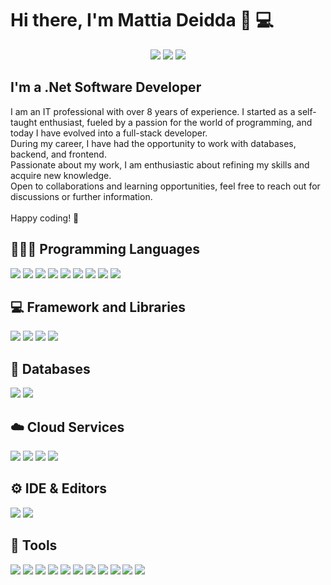 # Hi there, I'm Mattia Deidda 👋 💻

<div align="center">

[![](https://img.shields.io/badge/-Linkedin-informational?style=for-the-badge&logo=linkedin&logoColor=white&color=2867B2)](https://www.linkedin.com/in/mattia-deidda-273a101b1/)
[![](https://img.shields.io/badge/-Facebook-informational?style=for-the-badge&logo=facebook&logoColor=white&color=3b5998)](https://www.facebook.com/mattia.deidda.52)
[![](https://img.shields.io/badge/-Github-informational?style=for-the-badge&logo=github&logoColor=white&color=000000)](https://github.com/mattiadeidda91)

</div>

## I'm a .Net Software Developer
I am an IT professional with over 8 years of experience. I started as a self-taught enthusiast, fueled by a passion for the world of programming, and today I have evolved into a full-stack developer. 
<br />
During my career, I have had the opportunity to work with databases, backend, and frontend.
<br />
Passionate about my work, I am enthusiastic about refining my skills and acquire new knowledge.
<br />
Open to collaborations and learning opportunities, feel free to reach out for discussions or further information. 
<br />
<br />
Happy coding! 🚀

## 👨🏻‍💻 Programming Languages
<p align="left">
  <img src="https://img.shields.io/badge/C%23-239120?style=for-the-badge&logo=csharp&logoColor=white" />
  <img src="https://img.shields.io/badge/TypeScript-007ACC?style=for-the-badge&logo=typescript&logoColor=white" />
  <img src="https://img.shields.io/badge/SQL-3776AB?style=for-the-badge&logo=microsoftsqlserver&logoColor=white" />
  <img src="https://img.shields.io/badge/json-5E5C5C?style=for-the-badge&logo=json&logoColor=white" />
  <img src="https://img.shields.io/badge/xml-F5788D?style=for-the-badge&logo=xml&logoColor=white" />
  <img src="https://img.shields.io/badge/HTML5-E34F26?style=for-the-badge&logo=html5&logoColor=white" />
  <img src="https://img.shields.io/badge/CSS3-1572B6?style=for-the-badge&logo=css3&logoColor=white" />
  <img src="https://img.shields.io/badge/JavaScript-323330?style=for-the-badge&logo=javascript&logoColor=F7DF1E" />
  <img src="https://img.shields.io/badge/Nunjucks-hotgreen.svg?style=for-the-badge&logo=nunjucks&logoColor=white" />
  
</p>

## 💻 Framework and Libraries
<p align="left">
  <img src="https://img.shields.io/badge/.NET-512BD4?style=for-the-badge&logo=dotnet&logoColor=white" />
  <img src="https://img.shields.io/badge/Angular-20232A?style=for-the-badge&logo=angular&logoColor=61DAFB" />
  <img src="https://img.shields.io/badge/Bootstrap-563D7C?style=for-the-badge&logo=bootstrap&logoColor=white" />
  <img src="https://img.shields.io/badge/jQuery-0769AD?style=for-the-badge&logo=jquery&logoColor=white" />
</p>

## 💾 Databases
<p align="left">
  <img src="https://img.shields.io/badge/mysql-008CC1?style=for-the-badge&logo=mysql&logoColor=white" />
  <img src="https://img.shields.io/badge/Microsoft%20SQL%20Sever-CC2927?style=for-the-badge&logo=microsoft%20sql%20server&logoColor=white" />
</p>

## ☁️ Cloud Services
<p align="left">
  <img src="https://img.shields.io/badge/azure-%230072C6.svg?style=for-the-badge&logo=azure-devops&logoColor=white" />
  <img src="https://img.shields.io/badge/Devops-violet.svg?style=for-the-badge&logo=azuredevops&logoColor=white" />
  <img src="https://img.shields.io/badge/kubernetes-purple.svg?style=for-the-badge&logo=kubernetes&logoColor=white" />
  <img src="https://img.shields.io/badge/docker-blue.svg?style=for-the-badge&logo=docker&logoColor=white" />
</p>

## ⚙️ IDE & Editors
<p align="left">
  <img src="https://img.shields.io/badge/Visual_Studio-5C2D91?style=for-the-badge&logo=visual%20studio&logoColor=white" />
  <img src="https://img.shields.io/badge/Visual_Studio_Code-0078D4?style=for-the-badge&logo=visual%20studio%20code&logoColor=white" />
</p>

## 🔨 Tools
<p align="left">
  <img src="https://img.shields.io/badge/postman-red.svg?style=for-the-badge&logo=postman&logoColor=white" />
  <img src="https://img.shields.io/badge/powerbi-%23000000.svg?style=for-the-badge&logo=powerbi&logoColor=yellow" />
  <img src="https://img.shields.io/badge/phpmyadmin-%23026AA7.svg?style=for-the-badge&logo=phpmyadmin&logoColor=white" />
  <img src="https://img.shields.io/badge/sharepoint-38B2AC?style=for-the-badge&logo=microsoftsharepoint&logoColor=white" />
  <img src="https://img.shields.io/badge/workbench-hotpink.svg?style=for-the-badge&logo=workbench&logoColor=white" />
  <img src="https://img.shields.io/badge/jira-hotred.svg?style=for-the-badge&logo=jira&logoColor=white" />
  <img src="https://img.shields.io/badge/git-purple.svg?style=for-the-badge&logo=git&logoColor=white" />
  <img src="https://img.shields.io/badge/gitlab-orange.svg?style=for-the-badge&logo=gitlab&logoColor=white" />
  <img src="https://img.shields.io/badge/confluence-darkblue.svg?style=for-the-badge&logo=confluence&logoColor=white" />
  <img src="https://img.shields.io/badge/rancher-yellow.svg?style=for-the-badge&logo=rancher&logoColor=white" />
  <img src="https://img.shields.io/badge/Kafka-%2300C4CC.svg?style=for-the-badge&logo=apachekafka&logoColor=white" />
</p>


